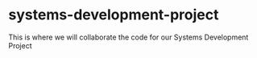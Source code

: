 # systems-development-project

This is where we will collaborate the code for our Systems Development Project
